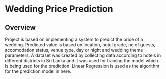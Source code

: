 # Wedding Price Prediction

## Overview
Project is based on implementing a system to predict the price of a wedding. Predicted value is based on location, hotel grade, no of guests, accomodation status, venue type, day or night and wedding theme parameters. A dataset was created by collecting data according to hotels in different districts in Sri Lanka and it was used for training the model which is being used for the prediction. Linear Regression is used as the algorithm for the prediction model in here.


